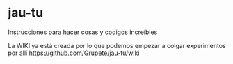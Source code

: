 # jau-tu
Instrucciones para hacer cosas y codigos increíbles

La WIKI ya está creada por lo que podemos empezar a colgar experimentos por allí
https://github.com/Grupete/jau-tu/wiki
